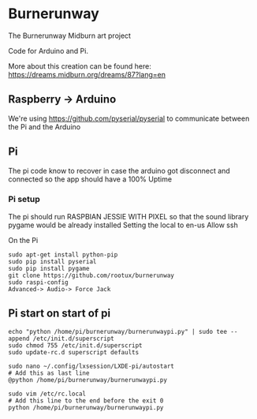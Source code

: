 # Burnerunway
The Burnerunway Midburn art project

Code for Arduino and Pi.

More about this creation can be found here: https://dreams.midburn.org/dreams/87?lang=en

## Raspberry -> Arduino
We're using https://github.com/pyserial/pyserial to communicate between the Pi and the Arduino

## Pi
The pi code know to recover in case the arduino got disconnect and connected so the app should have a 100% Uptime

### Pi setup
The pi should run RASPBIAN JESSIE WITH PIXEL so that the sound library pygame would be already installed
Setting the local to en-us
Allow ssh

On the Pi
```
sudo apt-get install python-pip
sudo pip install pyserial
sudo pip install pygame
git clone https://github.com/rootux/burnerunway
sudo raspi-config
Advanced-> Audio-> Force Jack
```

## Pi start on start of pi
```
echo "python /home/pi/burnerunway/burnerunwaypi.py" | sudo tee --append /etc/init.d/superscript
sudo chmod 755 /etc/init.d/superscript
sudo update-rc.d superscript defaults

sudo nano ~/.config/lxsession/LXDE-pi/autostart
# Add this as last line
@python /home/pi/burnerunway/burnerunwaypi.py

sudo vim /etc/rc.local
# Add this line to the end before the exit 0
python /home/pi/burnerunway/burnerunwaypi.py
```